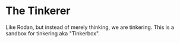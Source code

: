 # The Tinkerer

Like Rodan, but instead of merely thinking, we are tinkering.
This is a sandbox for tinkering aka "Tinkerbox".
